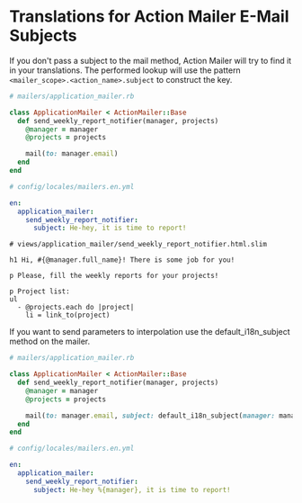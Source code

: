 # Translations for Action Mailer E-Mail Subjects
If you don't pass a subject to the mail method, Action Mailer will try to find it in your translations.
The performed lookup will use the pattern ``<mailer_scope>.<action_name>.subject`` to construct the key.


```ruby
# mailers/application_mailer.rb

class ApplicationMailer < ActionMailer::Base
  def send_weekly_report_notifier(manager, projects)
    @manager = manager
    @projects = projects

    mail(to: manager.email)
  end
end

```

```yml
# config/locales/mailers.en.yml

en:
  application_mailer:
    send_weekly_report_notifier:
      subject: He-hey, it is time to report!

```

```slim
# views/application_mailer/send_weekly_report_notifier.html.slim

h1 Hi, #{@manager.full_name}! There is some job for you!

p Please, fill the weekly reports for your projects!

p Project list:
ul
  - @projects.each do |project|
    li = link_to(project)

```


If you want to send parameters to interpolation use the default_i18n_subject method on the mailer.

```ruby
# mailers/application_mailer.rb

class ApplicationMailer < ActionMailer::Base
  def send_weekly_report_notifier(manager, projects)
    @manager = manager
    @projects = projects

    mail(to: manager.email, subject: default_i18n_subject(manager: manager.full_name))
  end
end

```

```yml
# config/locales/mailers.en.yml

en:
  application_mailer:
    send_weekly_report_notifier:
      subject: He-hey %{manager}, it is time to report!

```
